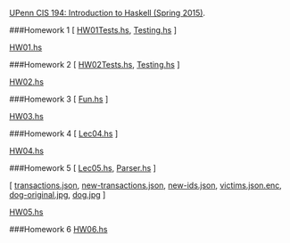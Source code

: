 [UPenn CIS 194: Introduction to Haskell (Spring 2015)](http://www.seas.upenn.edu/~cis194/spring15/).

###Homework 1
[ [HW01Tests.hs](https://github.com/RahnX/UPenn-CIS-194-2015/blob/master/Homework_1/HW01Tests.hs),
[Testing.hs](https://github.com/RahnX/UPenn-CIS-194-2015/blob/master/Homework_1/Testing.hs) ]

[HW01.hs](https://github.com/RahnX/UPenn-CIS-194-2015/blob/master/Homework_1/HW01.hs)

###Homework 2
[ [HW02Tests.hs](https://github.com/RahnX/UPenn-CIS-194-2015/blob/master/Homework_2/HW02Tests.hs), [Testing.hs](https://github.com/RahnX/UPenn-CIS-194-2015/blob/master/Homework_2/Testing.hs) ]

[HW02.hs](https://github.com/RahnX/UPenn-CIS-194-2015/blob/master/Homework_2/HW02.hs)

###Homework 3
[ [Fun.hs](https://github.com/RahnX/UPenn-CIS-194-2015/blob/master/Homework_3/Fun.hs) ]

[HW03.hs](https://github.com/RahnX/UPenn-CIS-194-2015/blob/master/Homework_3/HW03.hs)

###Homework 4
[ [Lec04.hs](https://github.com/RahnX/UPenn-CIS-194-2015/blob/master/Homework_4/Lec04.hs) ]

[HW04.hs](https://github.com/RahnX/UPenn-CIS-194-2015/blob/master/Homework_4/HW04.hs)

###Homework 5
[ [Lec05.hs](https://github.com/RahnX/UPenn-CIS-194-2015/blob/master/Homework_5/Lec05.hs),  [Parser.hs](https://github.com/RahnX/UPenn-CIS-194-2015/blob/master/Homework_5/Parser.hs) ]

[ [transactions.json](https://github.com/RahnX/UPenn-CIS-194-2015/blob/master/Homework_5/transactions.json), [new-transactions.json](https://github.com/RahnX/UPenn-CIS-194-2015/blob/master/Homework_5/new-transactions.json), [new-ids.json](https://github.com/RahnX/UPenn-CIS-194-2015/blob/master/Homework_5/new-ids.json), [victims.json.enc](https://github.com/RahnX/UPenn-CIS-194-2015/blob/master/Homework_5/victims.json.enc), [dog-original.jpg](https://github.com/RahnX/UPenn-CIS-194-2015/blob/master/Homework_5/dog-original.jpg), [dog.jpg](https://github.com/RahnX/UPenn-CIS-194-2015/blob/master/Homework_5/dog.jpg) ]

[HW05.hs](https://github.com/RahnX/UPenn-CIS-194-2015/blob/master/Homework_5/HW05.hs)

###Homework 6
[HW06.hs](https://github.com/RahnX/UPenn-CIS-194-2015/blob/master/Homework_6/HW06.hs)